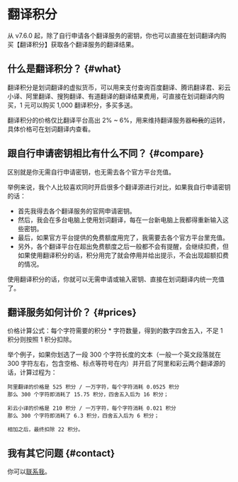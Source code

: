 # 翻译积分

从 v7.6.0 起，除了自行申请各个翻译服务的密钥，你也可以直接在划词翻译内购买【翻译积分】获取各个翻译服务的翻译结果。

## 什么是翻译积分？ {#what}

翻译积分是划词翻译的虚拟货币，可以用来支付查询百度翻译、腾讯翻译君、彩云小译、阿里翻译、搜狗翻译、有道翻译的翻译结果费用，可直接在划词翻译内购买，1 元可以购买 1,000 翻译积分，多买多送。

翻译积分的价格仅比翻译平台高出 2% ~ 6%，用来维持翻译服务器~~和我~~的运转，具体价格可在划词翻译内查看。

## 跟自行申请密钥相比有什么不同？ {#compare}

区别就是你无需自行申请密钥，也无需去各个官方平台充值。

举例来说，我个人比较喜欢同时开启很多个翻译源进行对比，如果我自行申请密钥的话：

 - 首先我得去各个翻译服务的官网申请密钥。
 - 然后，我会在多台电脑上使用划词翻译，每在一台新电脑上我都得重新输入这些密钥。
 - 最后，如果官方平台提供的免费额度用完了，我需要去各个官方平台里充值。
 - 另外，各个翻译平台在超出免费额度之后一般都不会有提醒，会继续扣费，但如果使用翻译积分的话，积分用完了就会停用并给出提示，不会出现超额扣费的情况。

使用翻译积分的话，你就可以无需申请或输入密钥、直接在划词翻译内统一充值了。

## 翻译服务如何计价？ {#prices}

价格计算公式：每个字符需要的积分 * 字符数量，得到的数字四舍五入，不足 1 积分则按照 1 积分扣除。

举个例子，如果你划选了一段 300 个字符长度的文本（一般一个英文段落就在 300 字符左右，包含空格、标点等符号在内）并开启了阿里和彩云两个翻译源的话，计算过程为：

```
阿里翻译的价格是 525 积分 / 一万字符，每个字符消耗 0.0525 积分
那么 300 个字符即消耗了 15.75 积分，四舍五入后为 16 积分；

彩云小译的价格是 210 积分 / 一万字符，每个字符消耗 0.021 积分
那么 300 个字符即消耗了 6.3 积分，四舍五入后为 6 积分；

相加之后，最终扣除 22 积分。
```

## 我有其它问题 {#contact}

你可以[联系我](../issues.mdx)。
